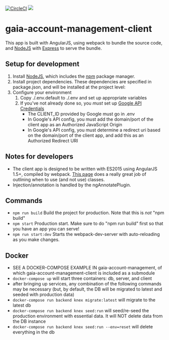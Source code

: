 [![CircleCI](https://circleci.com/gh/gaia-adm/gaia-account-management-client.svg?style=svg)](https://circleci.com/gh/gaia-adm/gaia-account-management-client)
[![](https://badge.imagelayers.io/gaiaadm/acmclient:latest.svg)](https://imagelayers.io/?images=gaiaadm/acmclient:latest 'Get your own badge on imagelayers.io')

# gaia-account-management-client

This app is built with AngularJS, using webpack to bundle the source code, and [NodeJS](https://nodejs.org) with [Express](https://expressjs.com) to serve the bundle.

## Setup for development
1. Install [NodeJS](https://nodejs.org), which includes the [npm](https://www.npmjs.com/) package manager.
2. Install project dependencies. These dependencies are specified in package.json, and will be installed at the project level:
3. Configure your environment
    1. Copy ./.env.default to ./.env and set up appropriate variables
    2. If you've not already done so, you *must* set up [Google API Credentials](https://console.developers.google.com/apis/credentials)
        - The CLIENT_ID provided by Google must go in .env
        - In Google's API config, you must add the domain/port of the client app as an Authorized JavaScript Origin
        - In Google's API config, you must determine a redirect uri based on the domain/port of the client app, and add this as an Authorized Redirect URI

## Notes for developers
- The client app is designed to be written with ES2015 using AngularJS 1.5+, compiled by webpack. [This page](http://angular-tips.com/blog/2015/06/using-angular-1-dot-x-with-es6-and-webpack/) does a really great job of outlining when to use (and not use) classes.
- Injection/annotation is handled by the ngAnnotatePlugin.

## Commands
- ```npm run build``` Build the project for production. Note that this is *not* "npm build" 
- ```npm start``` Production start. Make sure to do "npm run build" first so that you have an app you can serve!
- ```npm run start:dev``` Starts the webpack-dev-server with auto-reloading as you make changes.

## Docker
- SEE A DOCKER-COMPOSE EXAMPLE IN gaia-account-management, of which gaia-account-management-client is included as a submodule
- ```docker-compose up``` will start three containers: db, server, and client
- after bringing up services, any combination of the following commands may be necessary (but, by default, the DB will be migrated to latest and seeded with production data)
- ```docker-compose run backend knex migrate:latest``` will migrate to the latest db
- ```docker-compose run backend knex seed:run``` will seed/re-seed the production environment with essential data. It will NOT delete data from the DB instance
- ```docker-compose run backend knex seed:run --env=reset``` will delete everything in the db
    
